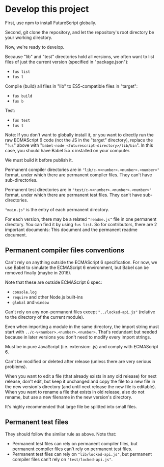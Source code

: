 Develop this project
====================

First, use npm to install FutureScript globally.

Second, git clone the repository, and let the repository's root directory be your working directory.

Now, we're ready to develop.

Because "lib" and "test" directories hold all versions, we often want to list files of just the current version (specified in "package.json"):

- `fus list`
- `fus l`

Compile (build) all files in "lib" to ES5-compatible files in "target":

- `fus build`
- `fus b`

Test:

- `fus test`
- `fus t`

Note: If you don't want to globally install it, or you want to directly run the raw ECMAScript 6 code (not the JS in the "target" directory), replace the "`fus`" above with "`babel-node <futurescript-directory>/lib/bin`". In this case, you should have Babel 5.x.x installed on your computer.

We must build it before publish it.

Permanent compiler directories are in `"lib/c-v<number>.<number>.<number>"` format, under which there are permanent compiler files. They can't have sub-directories.

Permanent test directories are in `"test/c-v<number>.<number>.<number>"` format, under which there are permanent test files. They can't have sub-directories.

`"main.js"` is the entry of each permanent directory.

For each version, there may be a related `"readme.js"` file in one permanent directory. You can find it by using `fus list`. So for contributors, there are 2 important documents: This document and the permanent readme document.

Permanent compiler files conventions
------------------------------------

Can't rely on anything outside the ECMAScript 6 specification. For now, we use Babel to simulate the ECMAScript 6 environment, but Babel can be removed finally (maybe in 2016).

Note that these are outside ECMAScript 6 spec:

- `console.log`
- `require` and other Node.js built-ins
- `global` and `window`

Can't rely on any non-permanent files except `"../locked-api.js"` (relative to the directory of the current module).

Even when importing a module in the same directory, the import string must start with `../c-v<number>.<number>.<number>`. That's redundant but needed because in later versions you don't need to modify every import strings.

Must be in pure JavaScript (i.e. extension: .js) and comply with ECMAScript 6.

Can't be modified or deleted after release (unless there are very serious problems).

When you want to edit a file (that already exists in any old release) for next release, don't edit, but keep it unchanged and copy the file to a new file in the new version's directory (and until next release the new file is editable). When you want to rename a file that exists in old release, also do not rename, but use a new filename in the new version's directory.

It's highly recommended that large file be splitted into small files.

Permanent test files
--------------------

They should follow the similar rule as above. Note that:

- Permanent test files can rely on permanent compiler files, but permanent compiler files can't rely on permanent test files.
- Permanent test files can rely on `"lib/locked-api.js"`, but permanent compiler files can't rely on `"test/locked-api.js"`.

